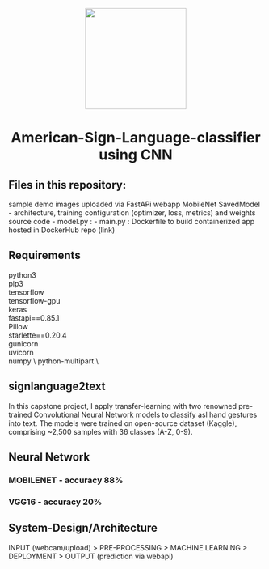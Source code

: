 <p align = "center" draggable=”false” ><img src="https://user-images.githubusercontent.com/37101144/161836199-fdb0219d-0361-4988-bf26-48b0fad160a3.png" 
     width="200px"
     height="auto"/>
</p>

# <h1 align="center" id="heading">American-Sign-Language-classifier using CNN</h1>


## Files in this repository:

sample demo images uploaded via FastAPi webapp 
MobileNet SavedModel - architecture, training configuration (optimizer, loss, metrics) and weights 
source code
    - model.py : 
    - main.py : 
Dockerfile to build containerized app hosted in DockerHub repo (link) 


## Requirements
python3 \
pip3 \
tensorflow \
tensorflow-gpu \
keras \
fastapi==0.85.1 \
Pillow \
starlette==0.20.4 \
gunicorn \
uvicorn \
numpy \ 
python-multipart \ 


## signlanguage2text 
In this capstone project, I apply transfer-learning with two renowned pre-trained Convolutional Neural Network models
to classify asl hand gestures into text. The models were trained on open-source dataset (Kaggle), comprising 
~2,500 samples with 36 classes (A-Z, 0-9). 


##  Neural Network
### MOBILENET - accuracy 88%
### VGG16 - accuracy 20%


## System-Design/Architecture 
INPUT (webcam/upload) > PRE-PROCESSING > MACHINE LEARNING > DEPLOYMENT > OUTPUT (prediction via webapi)

